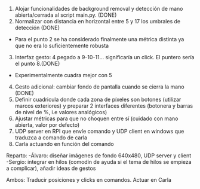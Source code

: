 1) Alojar funcionalidades de background removal y detección de mano abierta/cerrada al script main.py. (DONE)
2) Normalizar con distancia en horizontal entre 5 y 17 los umbrales de detección (DONE)
* Para el punto 2 se ha considerado finalmente una métrica distinta ya que no era lo suficientemente robusta
3) Interfaz gesto: 4 pegado a 9-10-11... significaría un click. El puntero sería el punto 8.(DONE)
* Experimentalmente cuadra mejor con 5
4) Gesto adicional: cambiar fondo de pantalla cuando se cierra la mano (DONE)
5) Definir cuadricula donde cada zona de píxeles son botones (utilizar marcos exteriores) y preparar 2 interfaces diferentes (botonera y barras de nivel de %, i.e valores analógicos)
5) Ajustar métricas para que no choquen entre sí (cuidado con mano abierta, valor por defecto)
5) UDP server en RPI que envíe comando y UDP client en windows que traduzca a comando de carla
6) Carla actuando en función del comando

Reparto:
-Álvaro: diseñar imágenes de fondo 640x480, UDP server y client
-Sergio: integrar en hilos (comodín de ayuda si el tema de hilos se empieza a complicar), añadir ideas de gestos

Ambos: Traducir posiciones y clicks en comandos. Actuar en Carla
